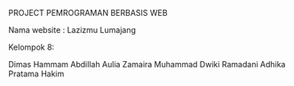 PROJECT PEMROGRAMAN BERBASIS WEB

Nama website : Lazizmu Lumajang

Kelompok 8:

Dimas Hammam Abdillah
Aulia Zamaira
Muhammad Dwiki Ramadani
Adhika Pratama Hakim
